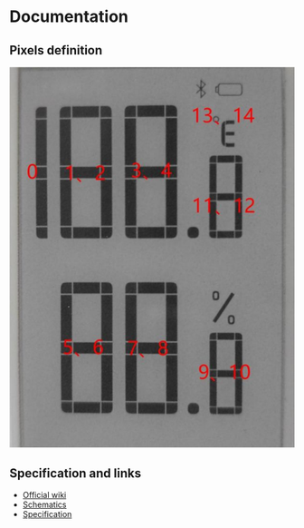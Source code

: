 # Documentation

## Pixels definition

![pixels-spec](./pixels-spec.jpg)

## Specification and links

- [Official wiki](https://www.waveshare.com/wiki/1.9inch_Segment_e-Paper_Module_Manual#Arduino)
- [Schematics](https://www.waveshare.com/w/upload/3/35/1.9inch_Segment_e-Paper_Module01.pdf)
- [Specification](https://www.waveshare.com/w/upload/b/bd/IST7134.pdf)
